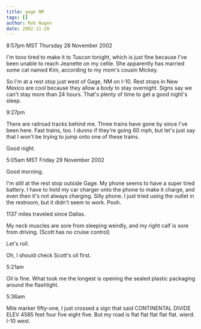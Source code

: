 ```yaml
---
title: gage NM
tags: []
author: Rob Nugen
date: 2002-11-28
---
```


<p class=date>8:57pm MST Thursday 28 November 2002</p>

<p>I'm tooo tired to make it to Tuscon tonight, which is just fine
because I've been unable to reach Jeanette on my cellie.  She
apparently has married some cat named Kim, according to my mom's
cousin Mickey.</p>

<p>So I'm at a rest stop just west of Gage, NM on I-10.  Rest stops in
New Mexico are cool because they allow a body to stay overnight.
Signs say we can't stay more than 24 hours.  That's plenty of time to
get a good night's sleep.</p>

<p class=date>9:27pm</p>

<p>There are railroad tracks behind me.  Three trains have gone by
since I've been here.  Fast trains, too.  I dunno if they're going 60
mph, but let's just say that I won't be trying to jump onto one of
these trains.</p>

<p>Good night.</p>

<p class=date>5:05am MST Friday 29 November 2002</p>

<p>Good morning.</p>

<p>I'm still at the rest stop outside Gage.  My phone seems to have a
super tired battery.  I have to hold my car charger onto the phone to
make it charge, and even then it's not always charging.  Silly phone.
I just tried using the outlet in the restroom, but it didn't seem to
work.  Pooh.</p>

<p>1137 miles traveled since Dallas.</p>

<p>My neck muscles are sore from sleeping weirdly, and my right calf
is sore from driving.  (Scott has no cruise control)</p>

<p>Let's roll.</p>

<p>Oh, I should check Scott's oil first.</p>

<p class=date>5:21am</p>

<p>Oil is fine.  What took me the longest is opening the sealed
plastic packaging around the flashlight.</p>

<p class=date>5:36am</p>

<p>Mile marker fifty-one, I just crossed a sign that said CONTINENTAL
DIVIDE ELEV 4585 feet four five eight five.  But my road is flat flat
flat flat flat.  wierd.  I-10 west.</p>
